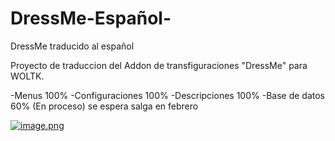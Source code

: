 # DressMe-Español-
DressMe traducido al español

Proyecto de traduccion del Addon de transfiguraciones "DressMe" para WOLTK.

-Menus            100%
-Configuraciones  100%
-Descripciones    100%
-Base de datos     60% (En proceso) se espera salga en febrero

[![image.png](https://i.postimg.cc/VsVWt0KV/image.png)](https://postimg.cc/ThnbM1MV)
